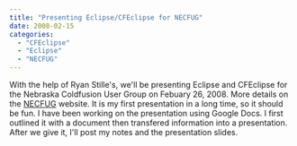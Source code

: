 ```yaml
---
title: "Presenting Eclipse/CFEclipse for NECFUG"
date: 2008-02-15
categories: 
  - "CFEclipse"
  - "Eclipse"
  - "NECFUG"
---
```


With the help of Ryan Stille's, we'll be presenting Eclipse and CFEclipse for the Nebraska Coldfusion User Group on Febuary 26, 2008. More details on the [NECFUG](http://www.necfug.com/) website. It is my first presentation in a long time, so it should be fun. I have been working on the presentation using Google Docs. I first outlined it with a document then transfered information into a presentation. After we give it, I'll post my notes and the presentation slides.
